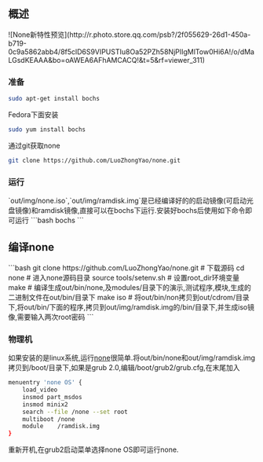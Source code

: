 [源码]: https://github.com/LuoZhongYao/none
[none]: https://github.com/LuoZhongYao/none
[GITHUB]: https://github.com/LuoZhongYao/none
[lzy]: mail:LuoZhongYao@gmail.com

<h2 id="overview">概述</h2>
![None新特性预览](http://r.photo.store.qq.com/psb?/2f055629-26d1-450a-b719-0c9a5862abb4/8f5clD6S9VIPUSTIu8Oa52PZh58NjPIIgMlTow0Hi6A!/o/dMaLGsdKEAAA&bo=oAWEA6AFhAMCACQ!&t=5&rf=viewer_311)

<h3 id='prepare'>准备</h3>

```bash
sudo apt-get install bochs
```
Fedora下面安装

```bash
sudo yum install bochs
```

通过git获取none
```bash
git clone https://github.com/LuoZhongYao/none.git
```

<h3 id='run'>运行</h3>
`out/img/none.iso`,`out/img/ramdisk.img`是已经编译好的的启动镜像(可启动光盘镜像)和ramdisk镜像,直接可以在bochs下运行.安装好bochs后使用如下命令即可运行
```bash
bochs
```

<h2 id="compile">编译none</h2>
```bash
git clone https://github.com/LuoZhongYao/none.git # 下载源码
cd none                 # 进入none源码目录
source tools/setenv.sh  # 设置root_dir环境变量
make                    # 编译生成out/bin/none,及modules/目录下的演示,测试程序,模块,生成的二进制文件在out/bin/目录下
make iso                # 将out/bin/non拷贝到out/cdrom/目录下,将out/bin/下面的程序,拷贝到out/img/ramdisk.img的/bin/目录下,并生成iso镜像,需要输入两次root密码
```
<h3 id="pc">物理机</h3>

如果安装的是linux系统,运行[none][]很简单.将out/bin/none和out/img/ramdisk.img拷贝到/boot/目录下,如果是grub 2.0,编辑/boot/grub2/grub.cfg,在末尾加入

```bash
menuentry 'none OS' {
    load_video
    insmod part_msdos
    insmod minix2
    search --file /none --set root
    multiboot /none
    module    /ramdisk.img
}
```
重新开机,在grub2启动菜单选择none OS即可运行none.
